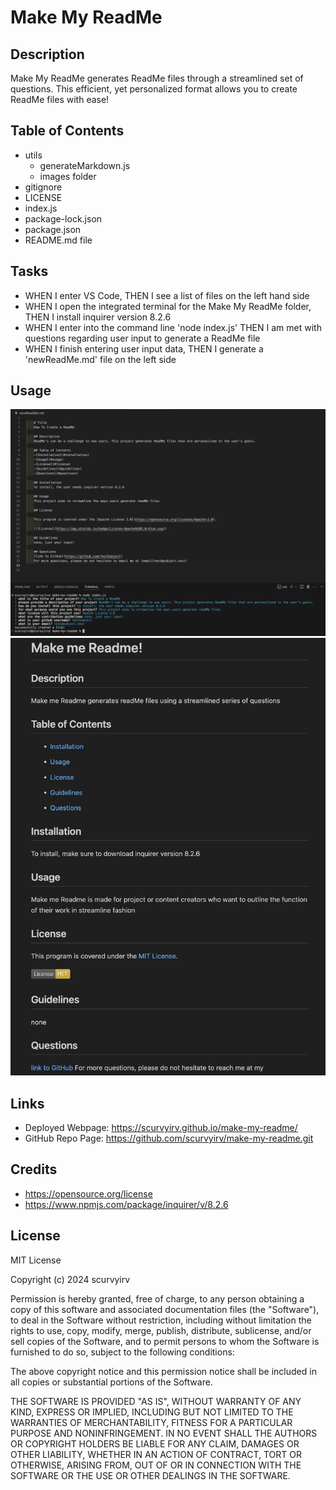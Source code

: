 # Make My ReadMe

## Description

Make My ReadMe generates ReadMe files through a streamlined set of questions. This efficient, yet personalized format allows you to create ReadMe files with ease!

## Table of Contents

- utils
    - generateMarkdown.js
    - images folder
- gitignore
- LICENSE
- index.js
- package-lock.json
- package.json
- README.md file

## Tasks 

- WHEN I enter VS Code, THEN I see a list of files on the left hand side
- WHEN I open the integrated terminal for the Make My ReadMe folder, THEN I install inquirer version 8.2.6
- WHEN I enter into the command line 'node index.js' THEN I am met with questions regarding user input to generate a ReadMe file
- WHEN I finish entering user input data, THEN I generate a 'newReadMe.md' file on the left side


## Usage

![Alt text](./utils/images/terminalSS.png)
![Alt text](./utils/images/readMePreview.png)

## Links

- Deployed Webpage: https://scurvyirv.github.io/make-my-readme/
- GitHub Repo Page: https://github.com/scurvyirv/make-my-readme.git

## Credits

- https://opensource.org/license
- https://www.npmjs.com/package/inquirer/v/8.2.6


## License

MIT License

Copyright (c) 2024 scurvyirv

Permission is hereby granted, free of charge, to any person obtaining a copy of this software and associated documentation files (the "Software"), to deal in the Software without restriction, including without limitation the rights to use, copy, modify, merge, publish, distribute, sublicense, and/or sell copies of the Software, and to permit persons to whom the Software is furnished to do so, subject to the following conditions:

The above copyright notice and this permission notice shall be included in all copies or substantial portions of the Software.

THE SOFTWARE IS PROVIDED "AS IS", WITHOUT WARRANTY OF ANY KIND, EXPRESS OR IMPLIED, INCLUDING BUT NOT LIMITED TO THE WARRANTIES OF MERCHANTABILITY, FITNESS FOR A PARTICULAR PURPOSE AND NONINFRINGEMENT. IN NO EVENT SHALL THE AUTHORS OR COPYRIGHT HOLDERS BE LIABLE FOR ANY CLAIM, DAMAGES OR OTHER LIABILITY, WHETHER IN AN ACTION OF CONTRACT, TORT OR OTHERWISE, ARISING FROM, OUT OF OR IN CONNECTION WITH THE SOFTWARE OR THE USE OR OTHER DEALINGS IN THE SOFTWARE.